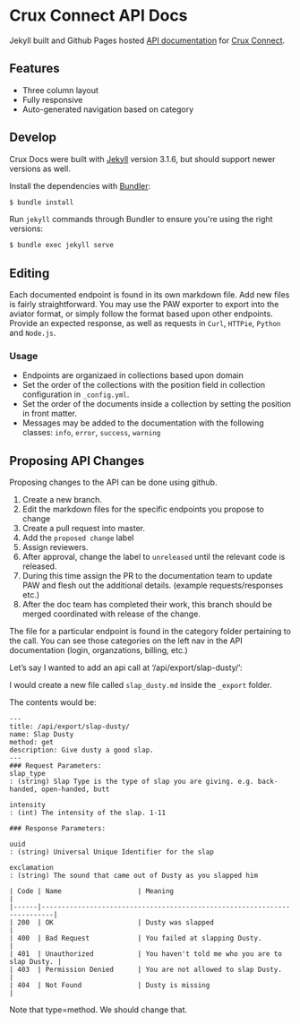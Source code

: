 # Crux Connect API Docs

Jekyll built and Github Pages hosted [API documentation](https://docs.cruxconnect.com) for [Crux Connect](https://www.cruxconnect.com).

## Features

* Three column layout
* Fully responsive
* Auto-generated navigation based on category

## Develop
Crux Docs were built with [Jekyll](http://jekyllrb.com/) version 3.1.6, but should support newer versions as well.

Install the dependencies with [Bundler](http://bundler.io/):

~~~bash
$ bundle install
~~~

Run `jekyll` commands through Bundler to ensure you're using the right versions:

~~~bash
$ bundle exec jekyll serve
~~~

## Editing

Each documented endpoint is found in its own markdown file.
Add new files is fairly straightforward. You may use the PAW exporter to export into the aviator format, or simply
follow the format based upon other endpoints. Provide an expected response, as well as requests in `Curl`, `HTTPie`,
`Python` and `Node.js`.

### Usage

* Endpoints are organizaed in collections based upon domain
* Set the order of the collections with the position field in collection configuration in `_config.yml`.
* Set the order of the documents inside a collection by setting the position in front matter.
* Messages may be added to the documentation with the following classes: `info`, `error`, `success`, `warning`

## Proposing API Changes

Proposing changes to the API can be done using github.

1. Create a new branch.
1. Edit the markdown files for the specific endpoints you propose to change
1. Create a pull request into master.
1. Add the `proposed change` label
1. Assign reviewers.
1. After approval, change the label to `unreleased` until the relevant code is released.
1. During this time assign the PR to the documentation team to update PAW and flesh out the additional details. (example requests/responses etc.)
1. After the doc team has completed their work, this branch should be merged coordinated with release of the change.

The file for a particular endpoint is found in the category folder pertaining to the call.
You can see those categories on the left nav in the API documentation (login, organzations, billing, etc.)

Let’s say I wanted to add an api call at ‘/api/export/slap-dusty/’:

I would create a new file called `slap_dusty.md` inside the `_export` folder.

The contents would be:
```
---
title: /api/export/slap-dusty/
name: Slap Dusty
method: get
description: Give dusty a good slap.
---
### Request Parameters:
slap_type
: (string) Slap Type is the type of slap you are giving. e.g. back-handed, open-handed, butt

intensity
: (int) The intensity of the slap. 1-11

### Response Parameters:

uuid
: (string) Universal Unique Identifier for the slap

exclamation
: (string) The sound that came out of Dusty as you slapped him

| Code | Name                   | Meaning                                        |
|------|-------------------------------------------------------------------------|
| 200  | OK                     | Dusty was slapped                              |
| 400  | Bad Request            | You failed at slapping Dusty.                  |
| 401  | Unauthorized           | You haven't told me who you are to slap Dusty. |
| 403  | Permission Denied      | You are not allowed to slap Dusty.             |
| 404  | Not Found              | Dusty is missing                               |
```
Note that type=method. We should change that.

